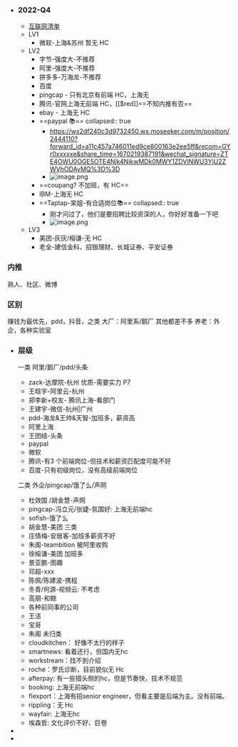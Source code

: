 - ### 2022-Q4
	- [互联网清单](https://juejin.cn/post/6972386825952296968)
	- LV1
		- 微软-上海&苏州 暂无 HC
	- LV2
		- 字节-强度大-不推荐
		- 阿里-强度大-不推荐
		- 拼多多-万海龙-不推荐
		- 百度
		- pingcap - 只有北京有前端 HC，上海无
		- 腾讯-官网上海无前端 HC，[[$red]]==不知内推有否==
		- ebay - 上海无 HC
		- ==paypal 📚==
		  collapsed:: true
			- https://wx2df240c3d9732450.wx.moseeker.com/m/position/2444110?forward_id=a11c457a746011ed9ce800163e2ee5ff&recom=GYr0xxxxxe&share_time=1670219387191&wechat_signature=ZTE4OWU0OGE5OTE4Njk4NjkwMDk0MWY1ZDVlNWU3YjU2ZWVhODAyMQ%3D%3D
			- ![image.png](../assets/image_1670219129563_0.png)
		- ==coupang? 不加班，有 HC==
		- IBM-上海无 HC
		- ==Taptap-杲姐-有合适岗位📚==
		  collapsed:: true
			- 刚才问过了，他们是要招聘比较资深的人，你好好准备一下吧
			- ![image.png](../assets/image_1670217961076_0.png)
	- LV3
		- 美团-灰灰/榕谦-无 HC
		- 老全-建信金科、招银理财、长城证券、平安证券
### 内推
熟人、社区、微博
### 区别
赚钱为最优先，pdd，抖音，之类
大厂：阿里系/鹅厂
其他都差不多
养老：外企，各种实验室
- ### 层级
  一类
  阿里/鹅厂/pdd/头条
  * zack-达摩院-杭州 优质-需要实力 P7 
  * 王晗宇-阿里云-杭州
  * 郑李新+校友- 腾讯上海-看部门
  * 王建宇-微信-杭州|广州
  * pdd-海龙&王帅&天智-加班多，薪资高
  * 阿里上海
  * 王团结-头条
  * paypal
  * 微软
  * 腾讯-有3 个前端岗位-但技术和薪资匹配度可能不好
  * 百度-只有初级岗位，没有高级前端岗位
  
  二类
  外企/pingcap/饿了么/声网
  * 杜效国 /胡金慧-声网
  * pingcap-冯立元/张婕-氛围好: 上海无前端hc
  * sofish-饿了么
  * 胡金慧-美团
  三类
  * 庄倩梅-安居客-加班多薪资不好
  * 朱阁-teambition 被阿里收购
  * 徐榕谦-美团 加班多
  * 景亚鹏-图趣
  * 邓超-xxx
  * 陈佩/陈建波-携程
  * 冬青/何源-视频云: 不考虑
  * 高朋-和鲸
  * 各种前同事的公司
  * 王洁
  * 宝哥
  * 朱阁
  未归类
  * cloudkitchen： 好像不太行的样子
  * smartnews: 看着还行，但国内无hc
  * workstream：找不到介绍
  * roche：罗氏诊断，目前貌似无 Hc
  * afterpay: 有一些猎头侧的hc，但是节奏快，技术不规范
  * booking: 上海无前端hc
  * flexport：上海有招senior engineer，但看主要是后端为主。没有前端。
  * rippling：无 Hc
  * wayfair: 上海无hc
  * 埃森哲: 文化评价不好、巨卷
-
-